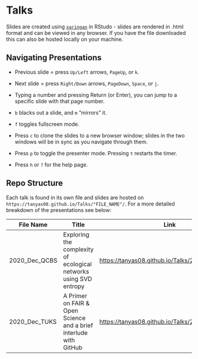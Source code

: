 # Talks

Slides are created using [`xaringan`](https://github.com/yihui/xaringan) in RStudo - slides are rendered in .html format and can be viewed in any browser. If you have the file downloaded this can also be hosted locally on your machine.

## Navigating Presentations

* Previous slide = press `Up/Left` arrows, `PageUp`, or `k`.

* Next slide = press `Right/Down` arrows, `PageDown`, `Space`, or `j`.

* Typing a number and pressing Return (or Enter), you can jump to a specific slide with that page number.

* `b` blacks out a slide, and `m` “mirrors” it.

* `f` toggles fullscreen mode.

* Press `c` to clone the slides to a new browser window; slides in the two windows will be in sync as you navigate through them. 

* Press `p` to toggle the presenter mode. Pressing `t` restarts the timer.

* Press `h` or `?` for the help page.

## Repo Structure

Each talk is found in its own file and slides are hosted on `https://tanyas08.github.io/Talks/"FILE_NAME"/`. For a more detailed breakdown of the presentations see below: 

| File Name | Title | Link | Description
| --------- | ----- | ---- | ---------- |
| 2020_Dec_QCBS | Exploring the complexity of ecological networks using SVD entropy | https://tanyas08.github.io/Talks/2020_Dec_QCBS/ | Talk for 11th QCBS Symposium |
| 2020_Dec_TUKS | A Primer on FAIR & Open Science and a brief interlude with GitHub |  https://tanyas08.github.io/Talks/2020_Dec_TUKS/ | 'Internal' talk with the plant ecology lab at TUKS  |
